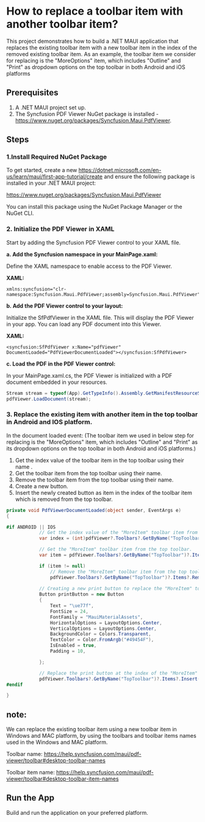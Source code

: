 # How to replace a toolbar item with another toolbar item?
This project demonstrates how to build a .NET MAUI application that replaces the existing toolbar item with a new toolbar item in the index of the removed existing toolbar item. As an example, the toolbar item we consider for replacing is the "MoreOptions" item, which includes "Outline" and "Print" as dropdown options on the top toolbar in both Android and iOS platforms

## Prerequisites
1. A .NET MAUI project set up.
2. The Syncfusion PDF Viewer NuGet package is installed - https://www.nuget.org/packages/Syncfusion.Maui.PdfViewer.

## Steps

### 1.Install Required NuGet Package
To get started, create a new https://dotnet.microsoft.com/en-us/learn/maui/first-app-tutorial/create and ensure the following package is installed in your .NET MAUI project:

https://www.nuget.org/packages/Syncfusion.Maui.PdfViewer

You can install this package using the NuGet Package Manager or the NuGet CLI.

### 2. Initialize the PDF Viewer in XAML

Start by adding the Syncfusion PDF Viewer control to your XAML file.

**a. Add the Syncfusion namespace in your MainPage.xaml:**

Define the XAML namespace to enable access to the PDF Viewer.

**XAML:**

```xaml
xmlns:syncfusion="clr-namespace:Syncfusion.Maui.PdfViewer;assembly=Syncfusion.Maui.PdfViewer"
```

**b. Add the PDF Viewer control to your layout:**

Initialize the SfPdfViewer in the XAML file. This will display the PDF Viewer in your app. You can load any PDF document into this Viewer.

**XAML:**

```xaml
<syncfusion:SfPdfViewer x:Name="pdfViewer" DocumentLoaded="PdfViewerDocumentLoaded"></syncfusion:SfPdfViewer>
```

**c. Load the PDF in the PDF Viewer control:**

In your MainPage.xaml.cs, the PDF Viewer is initialized with a PDF document embedded in your resources.

```csharp
Stream stream = typeof(App).GetTypeInfo().Assembly.GetManifestResourceStream("ReplaceToolbarItem.Assets.PDF_Succinctly.pdf");
pdfViewer.LoadDocument(stream);
```

### 3. Replace the existing item with another item in the top toolbar in Android and IOS platform.

In the document loaded event: (The toolbar item we used in below step for replacing is the "MoreOptions" item, which includes "Outline" and "Print" as its dropdown options on the top toolbar in both Android and iOS platforms.)
 1. Get the index value of the toolbar item in the top toolbar using their name .
 2. Get the toolbar item from the top toolbar using their name.
 3. Remove the toolbar item from the top toolbar using their name.
 4. Create a new button.
 5. Insert the newly created button as item in the index of the toolbar item which is removed from the top toolbar.

```csharp
private void PdfViewerDocumentLoaded(object sender, EventArgs e)
{

#if ANDROID || IOS
            // Get the index value of the "MoreItem" toolbar item from the top toolbar.
            var index = (int)pdfViewer?.Toolbars?.GetByName("TopToolbar")?.Items?.GetByName("MoreItem")?.Index;

            // Get the "MoreItem" toolbar item from the top toolbar.
            var item = pdfViewer.Toolbars?.GetByName("TopToolbar")?.Items?.GetByName("MoreItem");

            if (item != null)
                // Remove the "MoreItem" toolbar item from the top toolbar.
                pdfViewer.Toolbars?.GetByName("TopToolbar")?.Items?.Remove(item);
            
            // Creating a new print button to replace the "MoreItem" toolbar item.
            Button printButton = new Button
            {
                Text = "\ue77f",
                FontSize = 24,
                FontFamily = "MauiMaterialAssets",
                HorizontalOptions = LayoutOptions.Center,
                VerticalOptions = LayoutOptions.Center,
                BackgroundColor = Colors.Transparent,
                TextColor = Color.FromArgb("#49454F"),
                IsEnabled = true,
                Padding = 10,

            };

            // Replace the print button at the index of the "MoreItem" toolbar item. 
            pdfViewer.Toolbars?.GetByName("TopToolbar")?.Items?.Insert(index, new Syncfusion.Maui.PdfViewer.ToolbarItem(printButton, "printButton"));
#endif

}
```

## note:

We can replace the existing toolbar item using a new toolbar item in Windows and MAC platform, by using the toolbars and toolbar items names used in the Windows and MAC platform.

Toolbar name: https://help.syncfusion.com/maui/pdf-viewer/toolbar#desktop-toolbar-names

Toolbar item name: https://help.syncfusion.com/maui/pdf-viewer/toolbar#desktop-toolbar-item-names

## Run the App

Build and run the application on your preferred platform.